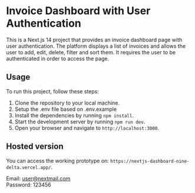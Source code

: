 # Invoice Dashboard with User Authentication

This is a Next.js 14 project that provides an invoice dashboard page with user authentication. The platform displays a list of invoices and allows the user to add, edit, delete, filter and sort them. It requires the user to be authenticated in order to access the page.

## Usage

To run this project, follow these steps:

1. Clone the repository to your local machine.
2. Setup the .env file based on .env.example
2. Install the dependencies by running `npm install`.
3. Start the development server by running `npm run dev`.
4. Open your browser and navigate to `http://localhost:3000`.


## Hosted version

You can access the working prototype on: `https://nextjs-dashboard-nine-delta.vercel.app/`.

Email: user@nextmail.com \
Password: 123456